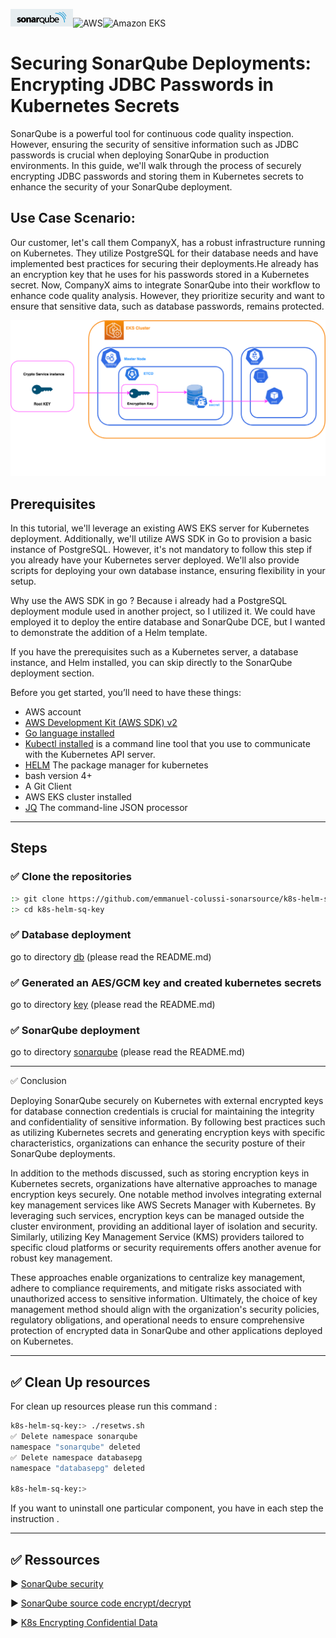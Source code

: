 ![SonarQube](images/sonar.png)![AWS](https://img.shields.io/badge/AWS-%23FF9900.svg?style=for-the-badge&logo=amazon-aws&logoColor=white)![Amazon EKS](https://img.shields.io/static/v1?style=for-the-badge&message=Amazon+EKS&color=222222&logo=Amazon+ECS&logoColor=FF9900&label=)


# Securing SonarQube Deployments: Encrypting JDBC Passwords in Kubernetes Secrets

SonarQube is a powerful tool for continuous code quality inspection. However, ensuring the security of sensitive information such as JDBC passwords is crucial when deploying SonarQube in production environments. In this guide, we'll walk through the process of securely encrypting JDBC passwords and storing them in Kubernetes secrets to enhance the security of your SonarQube deployment.

## Use Case Scenario:
Our customer, let's call them CompanyX, has a robust infrastructure running on Kubernetes. They utilize PostgreSQL for their database needs and have implemented best practices for securing their deployments.He already has an encryption key that he uses for his passwords stored in a Kubernetes secret. Now, CompanyX aims to integrate SonarQube into their workflow to enhance code quality analysis. However, they prioritize security and want to ensure that sensitive data, such as database passwords, remains protected.

![Flow pods](images/secretkey.png)

## Prerequisites

In this tutorial, we'll leverage an existing AWS EKS server for Kubernetes deployment. Additionally, we'll utilize AWS SDK in Go to provision a basic instance of PostgreSQL. However, it's not mandatory to follow this step if you already have your Kubernetes server deployed. We'll also provide scripts for deploying your own database instance, ensuring flexibility in your setup.

Why use the AWS SDK in go ? Because i already had a PostgreSQL deployment module used in another project, so I utilized it. We could have employed it to deploy the entire database and SonarQube DCE, but I wanted to demonstrate the addition of a Helm template.

If you have the prerequisites such as a Kubernetes server, a database instance, and Helm installed, you can skip directly to the SonarQube deployment section.

Before you get started, you’ll need to have these things:

* AWS account
* [AWS Development Kit (AWS SDK) v2](https://aws.github.io/aws-sdk-go-v2/docs/getting-started/)
* [Go language installed](https://go.dev/)
* [Kubectl installed](https://docs.aws.amazon.com/eks/latest/userguide/install-kubectl.html) is a command line tool that you use to communicate with the Kubernetes API 
server.
* [HELM](https://helm.sh/docs/intro/install/) The package manager for kubernetes
* bash version 4+
* A Git Client
* AWS EKS cluster installed
* [JQ](https://jqlang.github.io/jq/) The command-line JSON processor

---

## Steps


### ✅ Clone the repositories

```bash
:> git clone https://github.com/emmanuel-colussi-sonarsource/k8s-helm-sq-key k8s-helm-sq-key
:> cd k8s-helm-sq-key
```

### ✅ Database deployment
go to directory [db](db) (please read the README.md)

### ✅ Generated an AES/GCM key and created kubernetes secrets
go to directory [key](key) (please read the README.md)

### ✅ SonarQube deployment
go to directory [sonarqube](sonarqube) (please read the README.md)

---

✅ Conclusion

Deploying SonarQube securely on Kubernetes with external encrypted keys for database connection credentials is crucial for maintaining the integrity and confidentiality of sensitive information. By following best practices such as utilizing Kubernetes secrets and generating encryption keys with specific characteristics, organizations can enhance the security posture of their SonarQube deployments. 

In addition to the methods discussed, such as storing encryption keys in Kubernetes secrets, organizations have alternative approaches to manage encryption keys securely. One notable method involves integrating external key management services like AWS Secrets Manager with Kubernetes. By leveraging such services, encryption keys can be managed outside the cluster environment, providing an additional layer of isolation and security. Similarly, utilizing Key Management Service (KMS) providers tailored to specific cloud platforms or security requirements offers another avenue for robust key management. 

These approaches enable organizations to centralize key management, adhere to compliance requirements, and mitigate risks associated with unauthorized access to sensitive information. 
Ultimately, the choice of key management method should align with the organization's security policies, regulatory obligations, and operational needs to ensure comprehensive protection of encrypted data in SonarQube and other applications deployed on Kubernetes.

---

## ✅ Clean Up resources

For clean up resources please run this command :
```bash
k8s-helm-sq-key:> ./resetws.sh
✅ Delete namespace sonarqube
namespace "sonarqube" deleted
✅ Delete namespace databasepg
namespace "databasepg" deleted

k8s-helm-sq-key:> 
```
If you want to uninstall one particular component, you have in each step the instruction .

---

## ✅ Ressources

▶️ [SonarQube security](https://docs.sonarsource.com/sonarqube/latest/instance-administration/security/)

▶️ [SonarQube source code encrypt/decrypt](https://github.com/SonarSource/sonarqube/blob/master/sonar-plugin-api-impl/src/main/java/org/sonar/api/config/internal/AesGCMCipher.java#L42)

▶️ [K8s Encrypting Confidential Data](https://kubernetes.io/docs/tasks/administer-cluster/encrypt-data/)